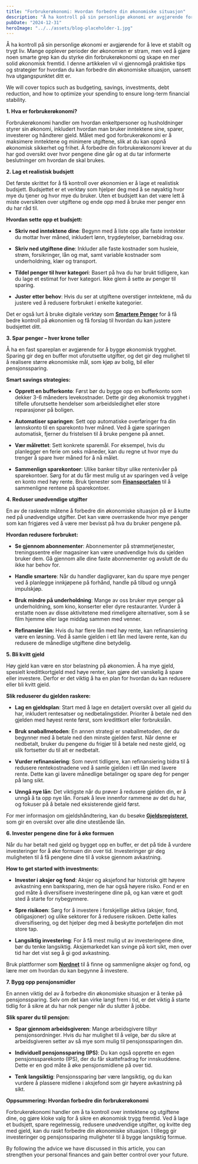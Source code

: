 ```yaml
---
title: "Forbrukerøkonomi: Hvordan forbedre din økonomiske situasjon"
description: "Å ha kontroll på sin personlige økonomi er avgjørende for å leve et stabilt og trygt liv. Mange opplever perioder der økonomien er stram, men ved å gjøre noen smarte grep kan du styrke din forbrukerøkonomi og skape en mer solid økonomisk fremtid. I denne artikkelen vil vi gjennomgå praktiske tips og strategier for hvordan &#8230; Read more"
pubDate: "2024-12-31"
heroImage: "../../assets/blog-placeholder-1.jpg"
---
```


Å ha kontroll på sin personlige økonomi er avgjørende for å leve et stabilt og trygt liv. Mange opplever perioder der økonomien er stram, men ved å gjøre noen smarte grep kan du styrke din forbrukerøkonomi og skape en mer solid økonomisk fremtid. I denne artikkelen vil vi gjennomgå praktiske tips og strategier for hvordan du kan forbedre din økonomiske situasjon, uansett hva utgangspunktet ditt er.

We will cover topics such as budgeting, savings, investments, debt reduction, and how to optimize your spending to ensure long-term financial stability.

**1. Hva er forbrukerøkonomi?**

Forbrukerøkonomi handler om hvordan enkeltpersoner og husholdninger styrer sin økonomi, inkludert hvordan man bruker inntektene sine, sparer, investerer og håndterer gjeld. Målet med god forbrukerøkonomi er å maksimere inntektene og minimere utgiftene, slik at du kan oppnå økonomisk sikkerhet og frihet. Å forbedre din forbrukerøkonomi krever at du har god oversikt over hvor pengene dine går og at du tar informerte beslutninger om hvordan de skal brukes.

**2. Lag et realistisk budsjett**

Det første skrittet for å få kontroll over økonomien er å lage et realistisk budsjett. Budsjettet er et verktøy som hjelper deg med å se nøyaktig hvor mye du tjener og hvor mye du bruker. Uten et budsjett kan det være lett å miste oversikten over utgiftene og ende opp med å bruke mer penger enn du har råd til.

**Hvordan sette opp et budsjett:**

- **Skriv ned inntektene dine**: Begynn med å liste opp alle faste inntekter du mottar hver måned, inkludert lønn, trygdeytelser, barnebidrag osv.

- **Skriv ned utgiftene dine**: Inkluder alle faste kostnader som husleie, strøm, forsikringer, lån og mat, samt variable kostnader som underholdning, klær og transport.

- **Tildel penger til hver kategori**: Basert på hva du har brukt tidligere, kan du lage et estimat for hver kategori. Ikke glem å sette av penger til sparing.

- **Juster etter behov**: Hvis du ser at utgiftene overstiger inntektene, må du justere ved å redusere forbruket i enkelte kategorier.

Det er også lurt å bruke digitale verktøy som **[Smartere Penger](https://www.smartepenger.no)** for å få bedre kontroll på økonomien og få forslag til hvordan du kan justere budsjettet ditt.

**3. Spar penger – hver krone teller**

Å ha en fast spareplan er avgjørende for å bygge økonomisk trygghet. Sparing gir deg en buffer mot uforutsette utgifter, og det gir deg mulighet til å realisere større økonomiske mål, som kjøp av bolig, bil eller pensjonssparing.

**Smart savings strategies:**

- **Opprett en bufferkonto**: Først bør du bygge opp en bufferkonto som dekker 3-6 måneders levekostnader. Dette gir deg økonomisk trygghet i tilfelle uforutsette hendelser som arbeidsledighet eller store reparasjoner på boligen.

- **Automatiser sparingen**: Sett opp automatiske overføringer fra din lønnskonto til en sparekonto hver måned. Ved å gjøre sparingen automatisk, fjerner du fristelsen til å bruke pengene på annet.

- **Vær målrettet**: Sett konkrete sparemål. For eksempel, hvis du planlegger en ferie om seks måneder, kan du regne ut hvor mye du trenger å spare hver måned for å nå målet.

- **Sammenlign sparekontoer**: Ulike banker tilbyr ulike rentenivåer på sparekontoer. Sørg for at du får mest mulig ut av sparingen ved å velge en konto med høy rente. Bruk tjenester som **[Finansportalen](https://www.finansportalen.no)** til å sammenligne rentene på sparekontoer.

**4. Reduser unødvendige utgifter**

En av de raskeste måtene å forbedre din økonomiske situasjon på er å kutte ned på unødvendige utgifter. Det kan være overraskende hvor mye penger som kan frigjøres ved å være mer bevisst på hva du bruker pengene på.

**Hvordan redusere forbruket:**

- **Se gjennom abonnementer**: Abonnementer på strømmetjenester, treningssentre eller magasiner kan være unødvendige hvis du sjelden bruker dem. Gå gjennom alle dine faste abonnementer og avslutt de du ikke har behov for.

- **Handle smartere**: Når du handler dagligvarer, kan du spare mye penger ved å planlegge innkjøpene på forhånd, handle på tilbud og unngå impulskjøp.

- **Bruk mindre på underholdning**: Mange av oss bruker mye penger på underholdning, som kino, konserter eller dyre restauranter. Vurder å erstatte noen av disse aktivitetene med rimeligere alternativer, som å se film hjemme eller lage middag sammen med venner.

- **Refinansier lån**: Hvis du har flere lån med høy rente, kan refinansiering være en løsning. Ved å samle gjelden i ett lån med lavere rente, kan du redusere de månedlige utgiftene dine betydelig.

**5. Bli kvitt gjeld**

Høy gjeld kan være en stor belastning på økonomien. Å ha mye gjeld, spesielt kredittkortgjeld med høye renter, kan gjøre det vanskelig å spare eller investere. Derfor er det viktig å ha en plan for hvordan du kan redusere eller bli kvitt gjeld.

**Slik reduserer du gjelden raskere:**

- **Lag en gjeldsplan**: Start med å lage en detaljert oversikt over all gjeld du har, inkludert rentesatser og nedbetalingstider. Prioriter å betale ned den gjelden med høyest rente først, som kredittkort eller forbrukslån.

- **Bruk snøballmetoden**: En annen strategi er snøballmetoden, der du begynner med å betale ned den minste gjelden først. Når denne er nedbetalt, bruker du pengene du frigjør til å betale ned neste gjeld, og slik fortsetter du til alt er nedbetalt.

- **Vurder refinansiering**: Som nevnt tidligere, kan refinansiering bidra til å redusere rentekostnadene ved å samle gjelden i ett lån med lavere rente. Dette kan gi lavere månedlige betalinger og spare deg for penger på lang sikt.

- **Unngå nye lån**: Det viktigste når du prøver å redusere gjelden din, er å unngå å ta opp nye lån. Forsøk å leve innenfor rammene av det du har, og fokuser på å betale ned eksisterende gjeld først.

For mer informasjon om gjeldshåndtering, kan du besøke **[Gjeldsregisteret](https://www.gjeldsregisteret.com)**, som gir en oversikt over alle dine utestående lån.

**6. Invester pengene dine for å øke formuen**

Når du har betalt ned gjeld og bygget opp en buffer, er det på tide å vurdere investeringer for å øke formuen din over tid. Investeringer gir deg muligheten til å få pengene dine til å vokse gjennom avkastning.

**How to get started with investments:**

- **Invester i aksjer og fond**: Aksjer og aksjefond har historisk gitt høyere avkastning enn banksparing, men de har også høyere risiko. Fond er en god måte å diversifisere investeringene dine på, og kan være et godt sted å starte for nybegynnere.

- **Spre risikoen**: Sørg for å investere i forskjellige aktiva (aksjer, fond, obligasjoner) og ulike sektorer for å redusere risikoen. Dette kalles diversifisering, og det hjelper deg med å beskytte porteføljen din mot store tap.

- **Langsiktig investering**: For å få mest mulig ut av investeringene dine, bør du tenke langsiktig. Aksjemarkedet kan svinge på kort sikt, men over tid har det vist seg å gi god avkastning.

Bruk plattformer som **[Nordnet](https://www.nordnet.no)** til å finne og sammenligne aksjer og fond, og lære mer om hvordan du kan begynne å investere.

**7. Bygg opp pensjonsmidler**

En annen viktig del av å forbedre din økonomiske situasjon er å tenke på pensjonssparing. Selv om det kan virke langt frem i tid, er det viktig å starte tidlig for å sikre at du har nok penger når du slutter å jobbe.

**Slik sparer du til pensjon:**

- **Spar gjennom arbeidsgiveren**: Mange arbeidsgivere tilbyr pensjonsordninger. Hvis du har mulighet til å velge, bør du sikre at arbeidsgiveren setter av så mye som mulig til pensjonssparingen din.

- **Individuell pensjonssparing (IPS)**: Du kan også opprette en egen pensjonssparekonto (IPS), der du får skattefradrag for innskuddene. Dette er en god måte å øke pensjonsmidlene på over tid.

- **Tenk langsiktig**: Pensjonssparing bør være langsiktig, og du kan vurdere å plassere midlene i aksjefond som gir høyere avkastning på sikt.

**Oppsummering: Hvordan forbedre din forbrukerøkonomi**

Forbrukerøkonomi handler om å ta kontroll over inntektene og utgiftene dine, og gjøre kloke valg for å sikre en økonomisk trygg fremtid. Ved å lage et budsjett, spare regelmessig, redusere unødvendige utgifter, og kvitte deg med gjeld, kan du raskt forbedre din økonomiske situasjon. I tillegg gir investeringer og pensjonssparing muligheter til å bygge langsiktig formue.

By following the advice we have discussed in this article, you can strengthen your personal finances and gain better control over your future.